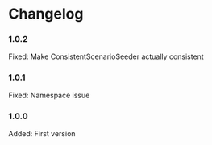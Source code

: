Changelog
=========

### 1.0.2

Fixed:  Make ConsistentScenarioSeeder actually consistent

### 1.0.1

Fixed:  Namespace issue

### 1.0.0

Added:  First version